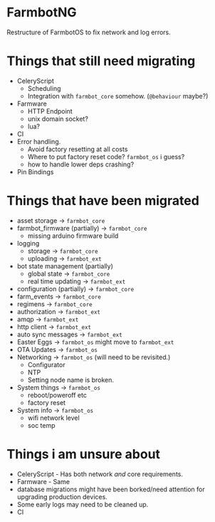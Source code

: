 # FarmbotNG
Restructure of FarmbotOS to fix network and log errors.

# Things that still need migrating
* CeleryScript
   * Scheduling
   * Integration with `farmbot_core` somehow. (`@behaviour` maybe?)
* Farmware
   * HTTP Endpoint
   * unix domain socket?
   * lua?
* CI
* Error handling.
   * Avoid factory resetting at all costs
   * Where to put factory reset code? `farmbot_os` i guess?
   * how to handle lower deps crashing?
* Pin Bindings

# Things that have been migrated
* asset storage -> `farmbot_core`
* farmbot_firmware (partially) -> `farmbot_core`
   * missing arduino firmware build
* logging
   * storage -> `farmbot_core`
   * uploading -> `farmbot_ext`
* bot state management (partially)
   * global state -> `farmbot_core`
   * real time updating -> `farmbot_ext`
* configuration (partially) -> `farmbot_core`
* farm_events -> `farmbot_core`
* regimens -> `farmbot_core`
* authorization -> `farmbot_ext`
* amqp -> `farmbot_ext`
* http client -> `farmbot_ext`
* auto sync messages -> `farmbot_ext`
* Easter Eggs -> `farmbot_os` might move to `farmbot_ext`
* OTA Updates -> `farmbot_os`
* Networking -> `farmbot_os` (will need to be revisited.)
   * Configurator
   * NTP
   * Setting node name is broken.
* System things -> `farmbot_os`
  * reboot/poweroff etc
  * factory reset
* System info -> `farmbot_os`
  * wifi network level
  * soc temp

# Things i am unsure about
* CeleryScript - Has both network _and_ core requirements.
* Farmware - Same
* database migrations might have been borked/need attention for upgrading production devices.
* Some early logs may need to be cleaned up.
* CI
